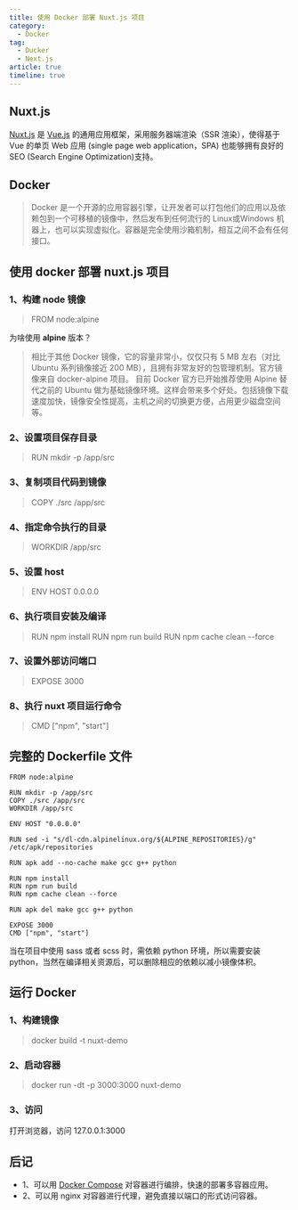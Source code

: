 ```yaml
---
title: 使用 Docker 部署 Nuxt.js 项目
category:
  - Docker
tag:
  - Ducker
  - Next.js
article: true
timeline: true
---
```


## Nuxt.js

[Nuxt.js](https://zh.nuxtjs.org/) 是 [Vue.js](https://cn.vuejs.org/) 的通用应用框架，采用服务器端渲染（SSR 渲染），使得基于 Vue 的单页 Web 应用 (single page web application，SPA) 也能够拥有良好的 SEO (Search Engine Optimization)支持。


## Docker

> Docker 是一个开源的应用容器引擎，让开发者可以打包他们的应用以及依赖包到一个可移植的镜像中，然后发布到任何流行的 Linux或Windows 机器上，也可以实现虚拟化。容器是完全使用沙箱机制，相互之间不会有任何接口。



## 使用 docker 部署 nuxt.js 项目

### 1、构建 node 镜像

> FROM node:alpine

为啥使用 **alpine** 版本？
> 相比于其他 Docker 镜像，它的容量非常小，仅仅只有 5 MB 左右（对比 Ubuntu 系列镜像接近 200 MB），且拥有非常友好的包管理机制。官方镜像来自 docker-alpine 项目。
> 目前 Docker 官方已开始推荐使用 Alpine 替代之前的 Ubuntu 做为基础镜像环境。这样会带来多个好处。包括镜像下载速度加快，镜像安全性提高，主机之间的切换更方便，占用更少磁盘空间等。



### 2、设置项目保存目录

> RUN mkdir -p /app/src



### 3、复制项目代码到镜像

> COPY ./src /app/src



### 4、指定命令执行的目录

> WORKDIR /app/src



### 5、设置 host

> ENV HOST 0.0.0.0



### 6、执行项目安装及编译

> RUN npm install
> RUN npm run build
> RUN npm cache clean --force



### 7、设置外部访问端口

> EXPOSE 3000



### 8、执行 nuxt 项目运行命令

> CMD ["npm", "start"]



## 完整的 Dockerfile 文件

```docker
FROM node:alpine

RUN mkdir -p /app/src
COPY ./src /app/src
WORKDIR /app/src

ENV HOST "0.0.0.0"

RUN sed -i "s/dl-cdn.alpinelinux.org/${ALPINE_REPOSITORIES}/g" /etc/apk/repositories

RUN apk add --no-cache make gcc g++ python

RUN npm install
RUN npm run build
RUN npm cache clean --force

RUN apk del make gcc g++ python

EXPOSE 3000
CMD ["npm", "start"]
```
当在项目中使用 sass 或者 scss 时，需依赖 python 环境，所以需要安装 python，当然在编译相关资源后，可以删除相应的依赖以减小镜像体积。



## 运行 Docker

### 1、构建镜像

> docker build -t nuxt-demo



### 2、启动容器

> docker run -dt -p 3000:3000 nuxt-demo



### 3、访问

打开浏览器，访问 127.0.0.1:3000



## 后记

- 1、可以用 [Docker Compose](https://docs.docker.com/compose/) 对容器进行编排，快速的部署多容器应用。
- 2、可以用 nginx 对容器进行代理，避免直接以端口的形式访问容器。
